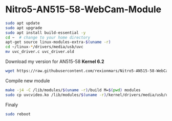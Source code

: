# Nitro5-AN515-58-WebCam-Module

```sh
sudo apt update
sudo apt upgrade
sudo apt install build-essential -y 
cd ~  # change to your home directory
apt-get source linux-modules-extra-$(uname -r)
cd ~/linux-*/drivers/media/usb/uvc 
mv uvc_driver.c uvc_driver.old
```
Download my version for AN515-58 **Kernel 6.2**
```sh
wget https://raw.githubusercontent.com/rexionmars/Nitro5-AN515-58-WebCam-Module/master/uvc_driver_kernel_6.2/uvc_driver.c
```
<!--
Download my version for AN515-58 **Kernel 6.5**
```sh
wget https://raw.githubusercontent.com/rexionmars/Nitro5-AN515-58-WebCam-Module/master/uvc_driver_kernel_6.5/uvc_driver.c
```
-->
Compile new module

```sh
make -j4 -C /lib/modules/$(uname -r)/build M=$(pwd) modules  
sudo cp uvcvideo.ko /lib/modules/$(uname -r)/kernel/drivers/media/usb/uvc/ 
```
Finaly
```sh
sudo reboot
```
